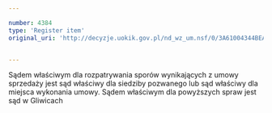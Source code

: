 ```yaml
---

number: 4384
type: 'Register item'
original_uri: 'http://decyzje.uokik.gov.pl/nd_wz_um.nsf/0/3A61004344BEADA0C1257B36003CEBEC?OpenDocument'


---
```


Sądem właściwym dla rozpatrywania sporów wynikających z umowy sprzedaży jest sąd właściwy dla siedziby pozwanego lub sąd właściwy dla miejsca wykonania umowy. Sądem właściwym dla powyższych spraw jest sąd w Gliwicach
